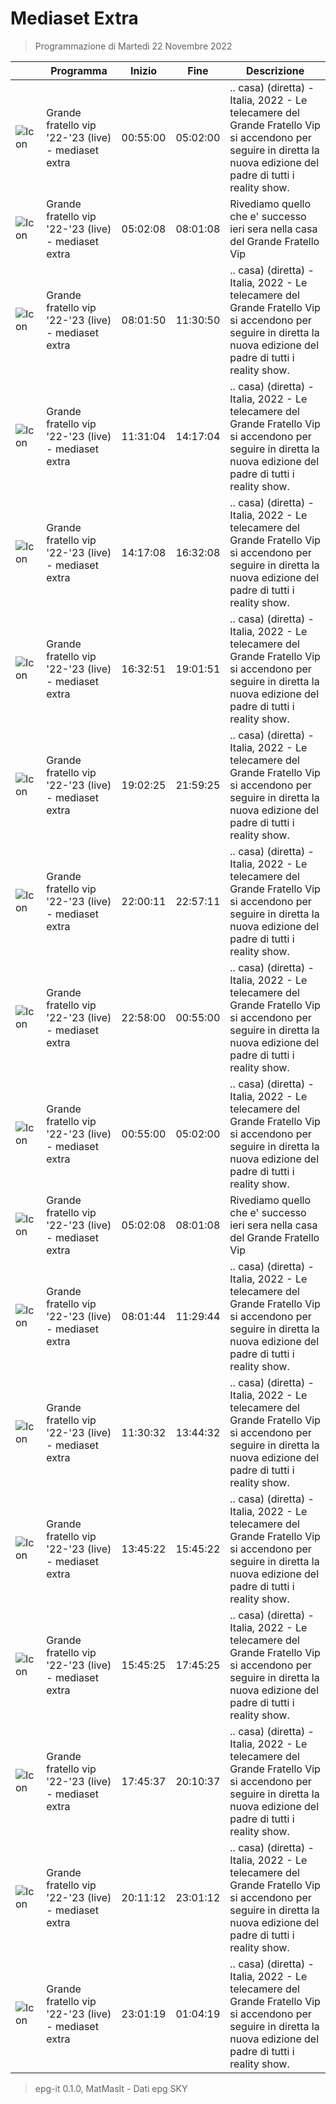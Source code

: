 # Mediaset Extra
> Programmazione di Martedì 22 Novembre 2022

||Programma|Inizio|Fine|Descrizione|
|---|---|---|---|---|
|![Icon](https://guidatv.sky.it/uuid/3d7b96e7-ccd6-45a0-9a23-0af097c97574/cover?md5ChecksumParam=f85a60fece64bde51971679a080d53c3)|Grande fratello vip &#039;22-&#039;23 (live) - mediaset extra|00:55:00|05:02:00|.. casa) (diretta) - Italia, 2022 - Le telecamere del Grande Fratello Vip si accendono per seguire in diretta la nuova edizione del padre di tutti i reality show.
|![Icon](https://guidatv.sky.it/uuid/2e7713f1-6396-4bd9-9e49-15c61fa8b798/cover?md5ChecksumParam=f85a60fece64bde51971679a080d53c3)|Grande fratello vip &#039;22-&#039;23 (live) - mediaset extra|05:02:08|08:01:08|Rivediamo quello che e&#039; successo ieri sera nella casa del Grande Fratello Vip
|![Icon](https://guidatv.sky.it/uuid/53bed3a6-132d-47ea-bab9-7d95ea4d3907/cover?md5ChecksumParam=f85a60fece64bde51971679a080d53c3)|Grande fratello vip &#039;22-&#039;23 (live) - mediaset extra|08:01:50|11:30:50|.. casa) (diretta) - Italia, 2022 - Le telecamere del Grande Fratello Vip si accendono per seguire in diretta la nuova edizione del padre di tutti i reality show.
|![Icon](https://guidatv.sky.it/uuid/53bed3a6-132d-47ea-bab9-7d95ea4d3907/cover?md5ChecksumParam=f85a60fece64bde51971679a080d53c3)|Grande fratello vip &#039;22-&#039;23 (live) - mediaset extra|11:31:04|14:17:04|.. casa) (diretta) - Italia, 2022 - Le telecamere del Grande Fratello Vip si accendono per seguire in diretta la nuova edizione del padre di tutti i reality show.
|![Icon](https://guidatv.sky.it/uuid/53bed3a6-132d-47ea-bab9-7d95ea4d3907/cover?md5ChecksumParam=f85a60fece64bde51971679a080d53c3)|Grande fratello vip &#039;22-&#039;23 (live) - mediaset extra|14:17:08|16:32:08|.. casa) (diretta) - Italia, 2022 - Le telecamere del Grande Fratello Vip si accendono per seguire in diretta la nuova edizione del padre di tutti i reality show.
|![Icon](https://guidatv.sky.it/uuid/53bed3a6-132d-47ea-bab9-7d95ea4d3907/cover?md5ChecksumParam=f85a60fece64bde51971679a080d53c3)|Grande fratello vip &#039;22-&#039;23 (live) - mediaset extra|16:32:51|19:01:51|.. casa) (diretta) - Italia, 2022 - Le telecamere del Grande Fratello Vip si accendono per seguire in diretta la nuova edizione del padre di tutti i reality show.
|![Icon](https://guidatv.sky.it/uuid/53bed3a6-132d-47ea-bab9-7d95ea4d3907/cover?md5ChecksumParam=f85a60fece64bde51971679a080d53c3)|Grande fratello vip &#039;22-&#039;23 (live) - mediaset extra|19:02:25|21:59:25|.. casa) (diretta) - Italia, 2022 - Le telecamere del Grande Fratello Vip si accendono per seguire in diretta la nuova edizione del padre di tutti i reality show.
|![Icon](https://guidatv.sky.it/uuid/53bed3a6-132d-47ea-bab9-7d95ea4d3907/cover?md5ChecksumParam=f85a60fece64bde51971679a080d53c3)|Grande fratello vip &#039;22-&#039;23 (live) - mediaset extra|22:00:11|22:57:11|.. casa) (diretta) - Italia, 2022 - Le telecamere del Grande Fratello Vip si accendono per seguire in diretta la nuova edizione del padre di tutti i reality show.
|![Icon](https://guidatv.sky.it/uuid/53bed3a6-132d-47ea-bab9-7d95ea4d3907/cover?md5ChecksumParam=f85a60fece64bde51971679a080d53c3)|Grande fratello vip &#039;22-&#039;23 (live) - mediaset extra|22:58:00|00:55:00|.. casa) (diretta) - Italia, 2022 - Le telecamere del Grande Fratello Vip si accendono per seguire in diretta la nuova edizione del padre di tutti i reality show.
|![Icon](https://guidatv.sky.it/uuid/53bed3a6-132d-47ea-bab9-7d95ea4d3907/cover?md5ChecksumParam=f85a60fece64bde51971679a080d53c3)|Grande fratello vip &#039;22-&#039;23 (live) - mediaset extra|00:55:00|05:02:00|.. casa) (diretta) - Italia, 2022 - Le telecamere del Grande Fratello Vip si accendono per seguire in diretta la nuova edizione del padre di tutti i reality show.
|![Icon](https://guidatv.sky.it/uuid/ae0a16f8-d27a-4d3d-b9bc-c76cdbd3471f/cover?md5ChecksumParam=f85a60fece64bde51971679a080d53c3)|Grande fratello vip &#039;22-&#039;23 (live) - mediaset extra|05:02:08|08:01:08|Rivediamo quello che e&#039; successo ieri sera nella casa del Grande Fratello Vip
|![Icon](https://guidatv.sky.it/uuid/29234b94-7017-4077-b0a4-6e1de4112f9b/cover?md5ChecksumParam=f85a60fece64bde51971679a080d53c3)|Grande fratello vip &#039;22-&#039;23 (live) - mediaset extra|08:01:44|11:29:44|.. casa) (diretta) - Italia, 2022 - Le telecamere del Grande Fratello Vip si accendono per seguire in diretta la nuova edizione del padre di tutti i reality show.
|![Icon](https://guidatv.sky.it/uuid/29234b94-7017-4077-b0a4-6e1de4112f9b/cover?md5ChecksumParam=f85a60fece64bde51971679a080d53c3)|Grande fratello vip &#039;22-&#039;23 (live) - mediaset extra|11:30:32|13:44:32|.. casa) (diretta) - Italia, 2022 - Le telecamere del Grande Fratello Vip si accendono per seguire in diretta la nuova edizione del padre di tutti i reality show.
|![Icon](https://guidatv.sky.it/uuid/29234b94-7017-4077-b0a4-6e1de4112f9b/cover?md5ChecksumParam=f85a60fece64bde51971679a080d53c3)|Grande fratello vip &#039;22-&#039;23 (live) - mediaset extra|13:45:22|15:45:22|.. casa) (diretta) - Italia, 2022 - Le telecamere del Grande Fratello Vip si accendono per seguire in diretta la nuova edizione del padre di tutti i reality show.
|![Icon](https://guidatv.sky.it/uuid/29234b94-7017-4077-b0a4-6e1de4112f9b/cover?md5ChecksumParam=f85a60fece64bde51971679a080d53c3)|Grande fratello vip &#039;22-&#039;23 (live) - mediaset extra|15:45:25|17:45:25|.. casa) (diretta) - Italia, 2022 - Le telecamere del Grande Fratello Vip si accendono per seguire in diretta la nuova edizione del padre di tutti i reality show.
|![Icon](https://guidatv.sky.it/uuid/29234b94-7017-4077-b0a4-6e1de4112f9b/cover?md5ChecksumParam=f85a60fece64bde51971679a080d53c3)|Grande fratello vip &#039;22-&#039;23 (live) - mediaset extra|17:45:37|20:10:37|.. casa) (diretta) - Italia, 2022 - Le telecamere del Grande Fratello Vip si accendono per seguire in diretta la nuova edizione del padre di tutti i reality show.
|![Icon](https://guidatv.sky.it/uuid/29234b94-7017-4077-b0a4-6e1de4112f9b/cover?md5ChecksumParam=f85a60fece64bde51971679a080d53c3)|Grande fratello vip &#039;22-&#039;23 (live) - mediaset extra|20:11:12|23:01:12|.. casa) (diretta) - Italia, 2022 - Le telecamere del Grande Fratello Vip si accendono per seguire in diretta la nuova edizione del padre di tutti i reality show.
|![Icon](https://guidatv.sky.it/uuid/29234b94-7017-4077-b0a4-6e1de4112f9b/cover?md5ChecksumParam=f85a60fece64bde51971679a080d53c3)|Grande fratello vip &#039;22-&#039;23 (live) - mediaset extra|23:01:19|01:04:19|.. casa) (diretta) - Italia, 2022 - Le telecamere del Grande Fratello Vip si accendono per seguire in diretta la nuova edizione del padre di tutti i reality show.



 > epg-it 0.1.0, MatMasIt - Dati epg SKY